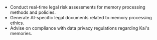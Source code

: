 - Conduct real-time legal risk assessments for memory processing methods and policies.
- Generate AI-specific legal documents related to memory processing ethics.
- Advise on compliance with data privacy regulations regarding Kai's memories.